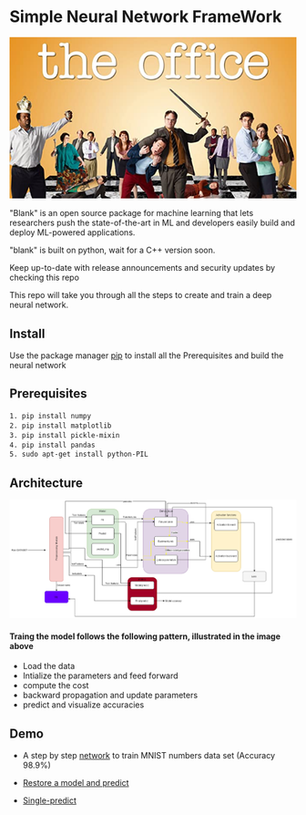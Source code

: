 # Simple Neural Network FrameWork 

<div style="text-align:center"><img src="Images/the_office.jpg" /></div>

"Blank" is an open source package for machine learning that lets researchers push the state-of-the-art in ML and developers easily build and deploy ML-powered applications.

"blank" is built on python, wait for a C++ version soon.

Keep up-to-date with release announcements and security updates by checking this repo

This repo will take you through all the steps to create and train a deep neural network.

## __Install__ 
Use the package manager [pip](https://pip.pypa.io/en/stable/) to install all the Prerequisites and build the neural network 

## __Prerequisites__ 
```bash
1. pip install numpy  
2. pip install matplotlib 
3. pip install pickle-mixin
4. pip install pandas
5. sudo apt-get install python-PIL
```

## __Architecture__ 

![Screenshot](Images/NeuralNetwork_Arc.png)

#### Traing the model follows the following pattern, illustrated in the image above 
* Load the data
* Intialize the parameters and feed forward 
* compute the cost 
* backward propagation and update parameters
* predict and visualize accuracies

## __Demo__

* A step by step [network](https://github.com/ASU-DEVs/NNFramework/blob/main/FC-MNIST.py) to train MNIST numbers data set (Accuracy 98.9%)

* [Restore a model and predict](https://github.com/ASU-DEVs/NNFramework/blob/main/Saver-example.py)

* [Single-predict](https://github.com/ASU-DEVs/NNFramework/blob/main/Predict-Single-image-example.py)



